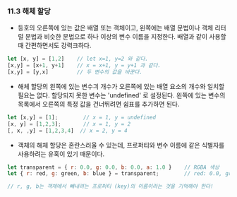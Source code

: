 ### 11.3 해체 할당

- 등호의 오른쪽에 있는 값은 배열 또는 객체이고, 왼쪽에는 배열 문법이나 객체 리터럴 문법과 비슷한 문법으로 하나 이상의 변수 이름을 지정한다. 배열과 같이 사용할 때 간편하면서도 강력크하다.

```js
let [x, y] = [1,2]    // let x=1, y=2 와 같다.
[x,y] = [x+1, y+1]    // x = x+1, y = y+1 과 같다.
[x,y] = [y,x]         // 두 변수의 값을 바꾼다.
```

- 해체 할당의 왼쪽에 있는 변수긔 개수가 오른쪽에 있는 배열 요소의 개수와 일치할 필요는 없다. 할당되지 못한 변수는 'undefined' 로 설정된다. 왼쪽에 있는 변수의 목록에서 오른쪽의 특정 값을 건너뛰려면 쉼표를 추가하면 된다.

```js
let [x,y] = [1];        // x = 1, y = undefined
[x, y] = [1,2,3];       // x = 1, y = 2
[, x, ,y] = [1,2,3,4]  // x = 2, y = 4
```

- 객체의 해체 할당은 혼란스러울 수 있는데, 프로퍼티와 변수 이름에 같은 식별자를 사용하려는 유혹이 있기 때문이다. 

```js
let transparent = { r: 0.0, g: 0.0, b: 0.0, a: 1.0 }    // RGBA 색상
let { r: red, g: green, b: blue } = transparent;        // red: 0.0, green: 0.0, blue: 0.0

// r, g, b는 객체에서 빼내려는 프로퍼티 (key)의 이름이라는 것을 기억해야 한다!
```